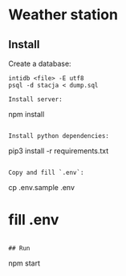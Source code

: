 # Weather station

## Install
Create a database:
```
intidb <file> -E utf8
psql -d stacja < dump.sql

Install server:
```
npm install
```

Install python dependencies:
```
pip3 install -r requirements.txt
```

Copy and fill `.env`:
```
cp .env.sample .env
# fill .env
```

## Run
```
npm start
```
